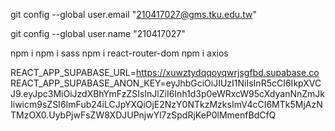 git config --global user.email "210417027@gms.tku.edu.tw"

git config --global user.name "210417027"

npm i
npm i sass
npm i react-router-dom
npm i axios

REACT_APP_SUPABASE_URL=https://xuwztydqqoyqwrjsgfbd.supabase.co
REACT_APP_SUPABASE_ANON_KEY=eyJhbGciOiJIUzI1NiIsInR5cCI6IkpXVCJ9.eyJpc3MiOiJzdXBhYmFzZSIsInJlZiI6Inh1d3p0eWRxcW95cXdyanNnZmJkIiwicm9sZSI6ImFub24iLCJpYXQiOjE2NzY0NTkzMzksImV4cCI6MTk5MjAzNTMzOX0.UybPjwFsZW8XDJUPnjwYl7zSpdRjKeP0lMmenfBdCfQ
